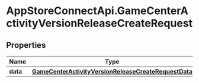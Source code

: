 # AppStoreConnectApi.GameCenterActivityVersionReleaseCreateRequest

## Properties

Name | Type | Description | Notes
------------ | ------------- | ------------- | -------------
**data** | [**GameCenterActivityVersionReleaseCreateRequestData**](GameCenterActivityVersionReleaseCreateRequestData.md) |  | 


